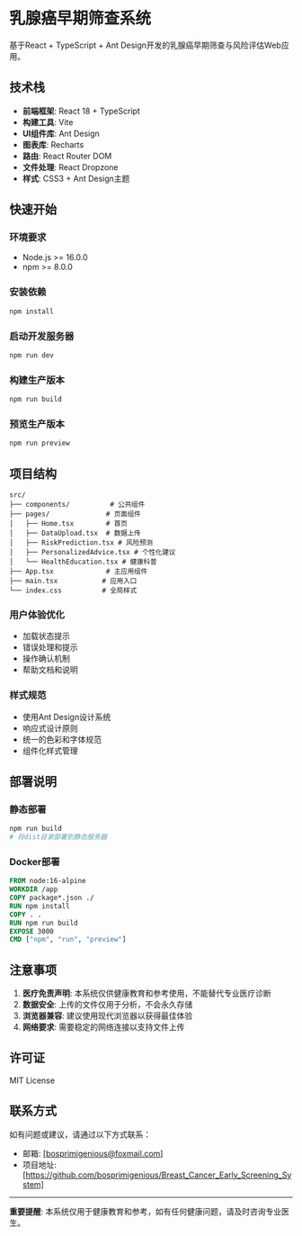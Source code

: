 # 乳腺癌早期筛查系统

基于React + TypeScript + Ant Design开发的乳腺癌早期筛查与风险评估Web应用。

## 技术栈

- **前端框架**: React 18 + TypeScript
- **构建工具**: Vite
- **UI组件库**: Ant Design
- **图表库**: Recharts
- **路由**: React Router DOM
- **文件处理**: React Dropzone
- **样式**: CSS3 + Ant Design主题

## 快速开始

### 环境要求
- Node.js >= 16.0.0
- npm >= 8.0.0

### 安装依赖
```bash
npm install
```

### 启动开发服务器
```bash
npm run dev
```

### 构建生产版本
```bash
npm run build
```

### 预览生产版本
```bash
npm run preview
```

## 项目结构

```
src/
├── components/          # 公共组件
├── pages/              # 页面组件
│   ├── Home.tsx        # 首页
│   ├── DataUpload.tsx  # 数据上传
│   ├── RiskPrediction.tsx # 风险预测
│   ├── PersonalizedAdvice.tsx # 个性化建议
│   └── HealthEducation.tsx # 健康科普
├── App.tsx             # 主应用组件
├── main.tsx           # 应用入口
└── index.css          # 全局样式
```


### 用户体验优化
- 加载状态提示
- 错误处理和提示
- 操作确认机制
- 帮助文档和说明



### 样式规范
- 使用Ant Design设计系统
- 响应式设计原则
- 统一的色彩和字体规范
- 组件化样式管理

## 部署说明

### 静态部署
```bash
npm run build
# 将dist目录部署到静态服务器
```

### Docker部署
```dockerfile
FROM node:16-alpine
WORKDIR /app
COPY package*.json ./
RUN npm install
COPY . .
RUN npm run build
EXPOSE 3000
CMD ["npm", "run", "preview"]
```

## 注意事项

1. **医疗免责声明**: 本系统仅供健康教育和参考使用，不能替代专业医疗诊断
2. **数据安全**: 上传的文件仅用于分析，不会永久存储
3. **浏览器兼容**: 建议使用现代浏览器以获得最佳体验
4. **网络要求**: 需要稳定的网络连接以支持文件上传

## 许可证

MIT License

## 联系方式

如有问题或建议，请通过以下方式联系：
- 邮箱: [bosprimigenious@foxmail.com]
- 项目地址: [https://github.com/bosprimigenious/Breast_Cancer_Early_Screening_System]

---

**重要提醒**: 本系统仅用于健康教育和参考，如有任何健康问题，请及时咨询专业医生。
